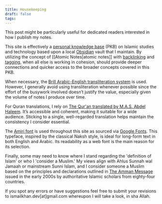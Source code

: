 ```yaml
---
title: Housekeeping
draft: false
tags:
---
```

 This post might be particularly useful for dedicated readers interested in how I publish my notes.

This site is effectively a [personal knowledge base](https://en.wikipedia.org/wiki/Personal_knowledge_base) (PKB) on Islamic studies and technology based upon a local [Obsidian](https://obsidian.md/) vault that I maintain. By utilizing the concept of [[Atomic Notes|atomic notes]] with [backlinking](https://help.obsidian.md/Plugins/Backlinks) and [tagging](https://help.obsidian.md/Editing+and+formatting/Tags), when all else is working in cohesion, should provide deeper connections and quicker access to the broader concepts covered in this PKB. 

When necessary, the [Brill Arabic-English transliteration system](https://referenceworks.brillonline.com/pages/help/transliteration-islam) is used. However, I generally avoid using transliteration whenever possible since the effort of the busywork involved doesn’t justify the value, especially given the volume of notes I produce over time.

For Quran translations, I rely on [The Qur'an translated by M.A.S. Abdel Haleem](https://global.oup.com/academic/product/the-qur-an-9780199535958). It’s accessible and coherent, making it suitable for a wide audience. Sticking to a single, well-regarded translation helps maintain the consistency I consider essential.

The [Amiri font](https://www.amirifont.org/) is used throughout this site as sourced via [Google Fonts](https://fonts.google.com/). This typeface, inspired by the classical Naksh style, is ideal for long-form text in both English and Arabic. Its readability as a web font is the main reason for its selection.

Finally, some may need to know where I stand regarding the 'definition of Islam' or who I 'consider a Muslim.' My views align with Ahlus Sunnah wal Jamaah or mainstream Sunni Islam, and I consider someone a Muslim based on the principles and declarations outlined in [The Amman Message](https://ammanmessage.com/the-three-points-of-the-amman-message-v-2/) issued in the early 2000s by authoritative Islamic scholars from eighty-four countries.

If you spot any errors or have suggestions feel free to submit your revisions to ismailkhan.dev[at]gmail.com whereupon I will take a look, in sha Allah.



